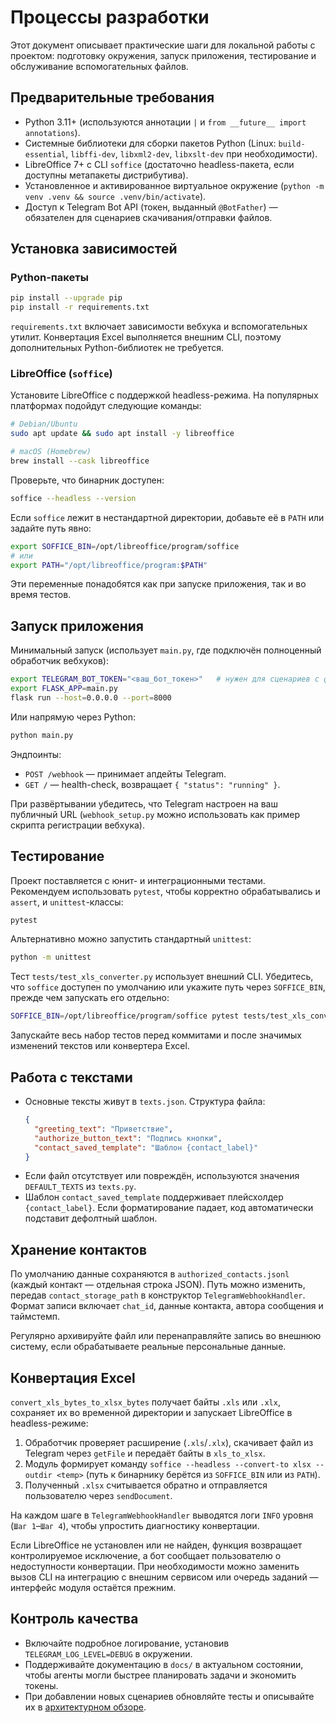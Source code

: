 # Процессы разработки

Этот документ описывает практические шаги для локальной работы с проектом: подготовку окружения, запуск приложения, тестирование и обслуживание вспомогательных файлов.

## Предварительные требования

- Python 3.11+ (используются аннотации `|` и `from __future__ import annotations`).
- Системные библиотеки для сборки пакетов Python (Linux: `build-essential`, `libffi-dev`, `libxml2-dev`, `libxslt-dev` при необходимости).
- LibreOffice 7+ с CLI `soffice` (достаточно headless-пакета, если доступны метапакеты дистрибутива).
- Установленное и активированное виртуальное окружение (`python -m venv .venv && source .venv/bin/activate`).
- Доступ к Telegram Bot API (токен, выданный `@BotFather`) — обязателен для сценариев скачивания/отправки файлов.

## Установка зависимостей

### Python-пакеты

```bash
pip install --upgrade pip
pip install -r requirements.txt
```

`requirements.txt` включает зависимости вебхука и вспомогательных утилит. Конвертация Excel выполняется внешним CLI, поэтому дополнительных Python-библиотек не требуется.

### LibreOffice (`soffice`)

Установите LibreOffice с поддержкой headless-режима. На популярных платформах подойдут следующие команды:

```bash
# Debian/Ubuntu
sudo apt update && sudo apt install -y libreoffice

# macOS (Homebrew)
brew install --cask libreoffice
```

Проверьте, что бинарник доступен:

```bash
soffice --headless --version
```

Если `soffice` лежит в нестандартной директории, добавьте её в `PATH` или задайте путь явно:

```bash
export SOFFICE_BIN=/opt/libreoffice/program/soffice
# или
export PATH="/opt/libreoffice/program:$PATH"
```

Эти переменные понадобятся как при запуске приложения, так и во время тестов.

## Запуск приложения

Минимальный запуск (использует `main.py`, где подключён полноценный обработчик вебхуков):

```bash
export TELEGRAM_BOT_TOKEN="<ваш_бот_токен>"   # нужен для сценариев с файлами
export FLASK_APP=main.py
flask run --host=0.0.0.0 --port=8000
```

Или напрямую через Python:

```bash
python main.py
```

Эндпоинты:

- `POST /webhook` — принимает апдейты Telegram.
- `GET /` — health-check, возвращает `{ "status": "running" }`.

При развёртывании убедитесь, что Telegram настроен на ваш публичный URL (`webhook_setup.py` можно использовать как пример скрипта регистрации вебхука).

## Тестирование

Проект поставляется с юнит- и интеграционными тестами. Рекомендуем использовать `pytest`, чтобы корректно обрабатывались и `assert`, и `unittest`-классы:

```bash
pytest
```

Альтернативно можно запустить стандартный `unittest`:

```bash
python -m unittest
```

Тест `tests/test_xls_converter.py` использует внешний CLI. Убедитесь, что `soffice` доступен по умолчанию или укажите путь через `SOFFICE_BIN`, прежде чем запускать его отдельно:

```bash
SOFFICE_BIN=/opt/libreoffice/program/soffice pytest tests/test_xls_converter.py
```

Запускайте весь набор тестов перед коммитами и после значимых изменений текстов или конвертера Excel.

## Работа с текстами

- Основные тексты живут в `texts.json`. Структура файла:
  ```json
  {
    "greeting_text": "Приветствие",
    "authorize_button_text": "Подпись кнопки",
    "contact_saved_template": "Шаблон {contact_label}"
  }
  ```
- Если файл отсутствует или повреждён, используются значения `DEFAULT_TEXTS` из `texts.py`.
- Шаблон `contact_saved_template` поддерживает плейсхолдер `{contact_label}`. Если форматирование падает, код автоматически подставит дефолтный шаблон.

## Хранение контактов

По умолчанию данные сохраняются в `authorized_contacts.jsonl` (каждый контакт — отдельная строка JSON). Путь можно изменить, передав `contact_storage_path` в конструктор `TelegramWebhookHandler`. Формат записи включает `chat_id`, данные контакта, автора сообщения и таймстемп.

Регулярно архивируйте файл или перенаправляйте запись во внешнюю систему, если обрабатываете реальные персональные данные.

## Конвертация Excel

`convert_xls_bytes_to_xlsx_bytes` получает байты `.xls` или `.xlx`, сохраняет их во временной директории и запускает LibreOffice в headless-режиме:

1. Обработчик проверяет расширение (`.xls`/`.xlx`), скачивает файл из Telegram через `getFile` и передаёт байты в `xls_to_xlsx`.
2. Модуль формирует команду `soffice --headless --convert-to xlsx --outdir <temp>` (путь к бинарнику берётся из `SOFFICE_BIN` или из `PATH`).
3. Полученный `.xlsx` считывается обратно и отправляется пользователю через `sendDocument`.

На каждом шаге в `TelegramWebhookHandler` выводятся логи `INFO` уровня (`Шаг 1`–`Шаг 4`), чтобы упростить диагностику конвертации.

Если LibreOffice не установлен или не найден, функция возвращает контролируемое исключение, а бот сообщает пользователю о недоступности конвертации. При необходимости можно заменить вызов CLI на интеграцию с внешним сервисом или очередь заданий — интерфейс модуля остаётся прежним.

## Контроль качества

- Включайте подробное логирование, установив `TELEGRAM_LOG_LEVEL=DEBUG` в окружении.
- Поддерживайте документацию в `docs/` в актуальном состоянии, чтобы агенты могли быстрее планировать задачи и экономить токены.
- При добавлении новых сценариев обновляйте тесты и описывайте их в [архитектурном обзоре](architecture.md).

